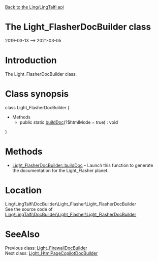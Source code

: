 [Back to the Ling/LingTalfi api](https://github.com/lingtalfi/LingTalfi/blob/master/doc/api/Ling/LingTalfi.md)



The Light_FlasherDocBuilder class
================
2019-03-13 --> 2021-03-05






Introduction
============

The Light_FlasherDocBuilder class.



Class synopsis
==============


class <span class="pl-k">Light_FlasherDocBuilder</span>  {

- Methods
    - public static [buildDoc](https://github.com/lingtalfi/LingTalfi/blob/master/doc/api/Ling/LingTalfi/DocBuilder/Light_Flasher/Light_FlasherDocBuilder/buildDoc.md)(?$htmlMode = true) : void

}






Methods
==============

- [Light_FlasherDocBuilder::buildDoc](https://github.com/lingtalfi/LingTalfi/blob/master/doc/api/Ling/LingTalfi/DocBuilder/Light_Flasher/Light_FlasherDocBuilder/buildDoc.md) &ndash; Launch this function to generate the documentation for the Light_Flasher planet.





Location
=============
Ling\LingTalfi\DocBuilder\Light_Flasher\Light_FlasherDocBuilder<br>
See the source code of [Ling\LingTalfi\DocBuilder\Light_Flasher\Light_FlasherDocBuilder](https://github.com/lingtalfi/LingTalfi/blob/master/DocBuilder/Light_Flasher/Light_FlasherDocBuilder.php)



SeeAlso
==============
Previous class: [Light_FirewallDocBuilder](https://github.com/lingtalfi/LingTalfi/blob/master/doc/api/Ling/LingTalfi/DocBuilder/Light_Firewall/Light_FirewallDocBuilder.md)<br>Next class: [Light_HtmlPageCopilotDocBuilder](https://github.com/lingtalfi/LingTalfi/blob/master/doc/api/Ling/LingTalfi/DocBuilder/Light_HtmlPageCopilot/Light_HtmlPageCopilotDocBuilder.md)<br>
